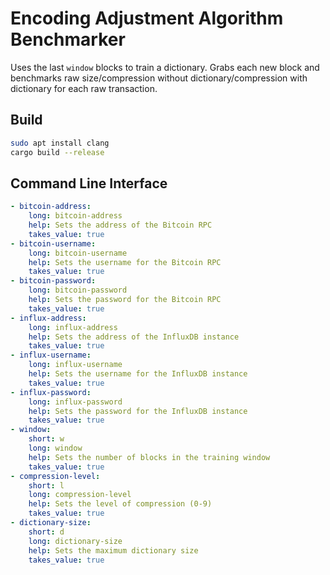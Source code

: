 # Encoding Adjustment Algorithm Benchmarker

Uses the last `window` blocks to train a dictionary. Grabs each new block and benchmarks raw size/compression without dictionary/compression with dictionary for each raw transaction.

## Build

```bash
sudo apt install clang
cargo build --release
```

## Command Line Interface

```yaml
- bitcoin-address:
    long: bitcoin-address
    help: Sets the address of the Bitcoin RPC
    takes_value: true
- bitcoin-username:
    long: bitcoin-username
    help: Sets the username for the Bitcoin RPC
    takes_value: true
- bitcoin-password:
    long: bitcoin-password
    help: Sets the password for the Bitcoin RPC
    takes_value: true
- influx-address:
    long: influx-address
    help: Sets the address of the InfluxDB instance
    takes_value: true
- influx-username:
    long: influx-username
    help: Sets the username for the InfluxDB instance
    takes_value: true
- influx-password:
    long: influx-password
    help: Sets the password for the InfluxDB instance
    takes_value: true
- window:
    short: w
    long: window
    help: Sets the number of blocks in the training window
    takes_value: true
- compression-level:
    short: l
    long: compression-level
    help: Sets the level of compression (0-9)
    takes_value: true
- dictionary-size:
    short: d
    long: dictionary-size
    help: Sets the maximum dictionary size
    takes_value: true
```
